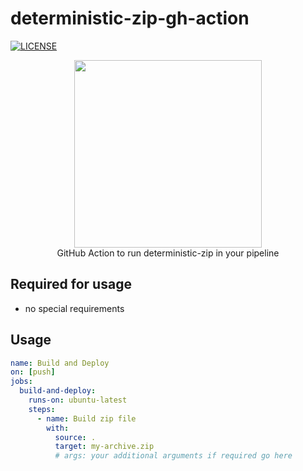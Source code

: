 # deterministic-zip-gh-action

[![LICENSE](https://img.shields.io/github/license/timo-reymann/deterministic-zip-gh-action)](https://github.com/timo-reymann/deterministic-zip-gh-action/blob/main/LICENSE)

<p align="center">
  <img width="300" src="https://avatars.githubusercontent.com/u/54465427?v=4">
  <br />
  GitHub Action to run deterministic-zip in your pipeline
</p>

## Required for usage

- no special requirements

## Usage

```yaml
name: Build and Deploy
on: [push]
jobs:
  build-and-deploy:
    runs-on: ubuntu-latest
    steps:
      - name: Build zip file
        with:
          source: .
          target: my-archive.zip
          # args: your additional arguments if required go here
```

